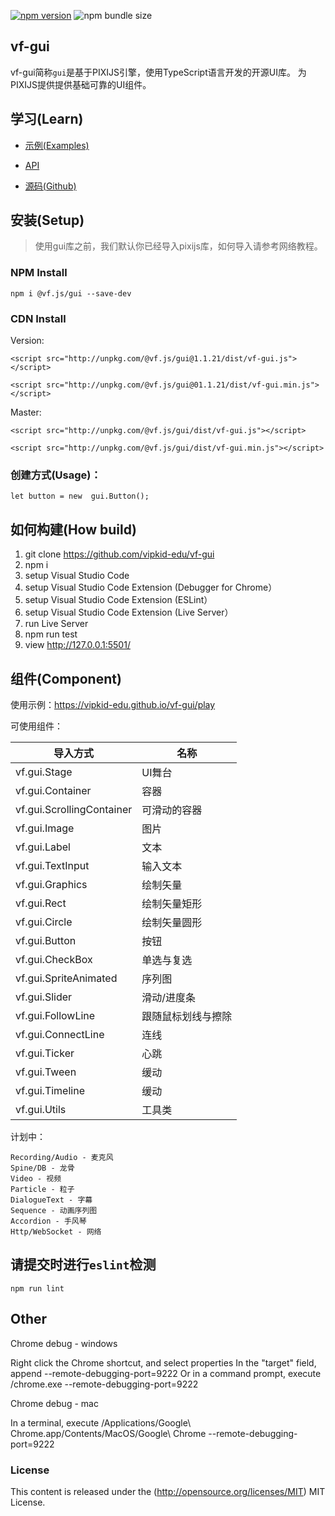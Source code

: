 [![npm version](https://badge.fury.io/js/vf-gui.svg)](https://badge.fury.io/js/vf-gui)
![npm bundle size](https://img.shields.io/bundlephobia/minzip/vf-gui)

## vf-gui

vf-gui简称`gui`是基于PIXIJS引擎，使用TypeScript语言开发的开源UI库。 为PIXIJS提供提供基础可靠的UI组件。


## 学习(Learn) 

* [示例(Examples)](https://vipkid-edu.github.io/vf-gui/play)

* [API](https://vipkid-edu.github.io/vf-gui/api)

* [源码(Github)](https://github.com/vipkid-edu/vf-gui/)


## 安装(Setup) 

>使用gui库之前，我们默认你已经导入pixijs库，如何导入请参考网络教程。

### NPM Install

    npm i @vf.js/gui --save-dev

### CDN Install
    
Version:

    <script src="http://unpkg.com/@vf.js/gui@1.1.21/dist/vf-gui.js"></script>
    
    <script src="http://unpkg.com/@vf.js/gui@01.1.21/dist/vf-gui.min.js"></script>

Master:

    <script src="http://unpkg.com/@vf.js/gui/dist/vf-gui.js"></script>

    <script src="http://unpkg.com/@vf.js/gui/dist/vf-gui.min.js"></script>

### 创建方式(Usage)：

    let button = new  gui.Button();


## 如何构建(How build)

1. git clone https://github.com/vipkid-edu/vf-gui
1. npm i
1. setup Visual Studio Code
1. setup Visual Studio Code Extension (Debugger for Chrome）
1. setup Visual Studio Code Extension (ESLint）
1. setup Visual Studio Code Extension (Live Server）
1. run Live Server
1. npm run test
1. view http://127.0.0.1:5501/


## 组件(Component)

使用示例：https://vipkid-edu.github.io/vf-gui/play

可使用组件：

| 导入方式    |      名称       |
|----------|-------------|
| vf.gui.Stage |  UI舞台 |
| vf.gui.Container | 容器 |
| vf.gui.ScrollingContainer | 可滑动的容器 |
| vf.gui.Image | 图片 |
| vf.gui.Label | 文本 |
| vf.gui.TextInput | 输入文本 |
| vf.gui.Graphics | 绘制矢量 |
| vf.gui.Rect | 绘制矢量矩形 |
| vf.gui.Circle | 绘制矢量圆形 |
| vf.gui.Button | 按钮 |
| vf.gui.CheckBox | 单选与复选 |
| vf.gui.SpriteAnimated | 序列图 |
| vf.gui.Slider | 滑动/进度条 |
| vf.gui.FollowLine | 跟随鼠标划线与擦除 |
| vf.gui.ConnectLine | 连线 |
| vf.gui.Ticker | 心跳 |
| vf.gui.Tween | 缓动 |
| vf.gui.Timeline | 缓动 |
| vf.gui.Utils | 工具类 |


计划中：

    Recording/Audio - 麦克风
    Spine/DB - 龙骨
    Video - 视频
    Particle - 粒子
    DialogueText - 字幕
    Sequence - 动画序列图
    Accordion - 手风琴
    Http/WebSocket - 网络


## 请提交时进行`eslint`检测

    npm run lint


## Other

Chrome debug - windows

Right click the Chrome shortcut, and select properties
In the "target" field, append --remote-debugging-port=9222
Or in a command prompt, execute <path to chrome>/chrome.exe --remote-debugging-port=9222

Chrome debug - mac

In a terminal, execute /Applications/Google\ Chrome.app/Contents/MacOS/Google\ Chrome --remote-debugging-port=9222

### License

This content is released under the (http://opensource.org/licenses/MIT) MIT License.
